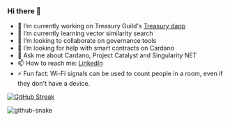 ### Hi there 👋

- 🔭 I’m currently working on Treasury Guild's [Treasury dapp](https://github.com/treasuryguild/treasury-dapp)
- 🌱 I’m currently learning vector similarity search
- 👯 I’m looking to collaborate on governance tools
- 🤔 I’m looking for help with smart contracts on Cardano
- 💬 Ask me about Cardano, Project Catalyst and Singularity NET
- 📫 How to reach me: [LinkedIn](https://www.linkedin.com/in/andré-diamond-45871242/)
- ⚡ Fun fact: Wi-Fi signals can be used to count people in a room, even if they don't have a device.

[![GitHub Streak](https://github-readme-streak-stats.herokuapp.com/?user=Andre-Diamond&theme=dark)](https://git.io/streak-stats)

<picture>
  <source media="(prefers-color-scheme: dark)" srcset="github-snake-dark.svg" />
  <source media="(prefers-color-scheme: light)" srcset="github-snake.svg" />
  <img alt="github-snake" src="github-snake.svg" />
</picture>

